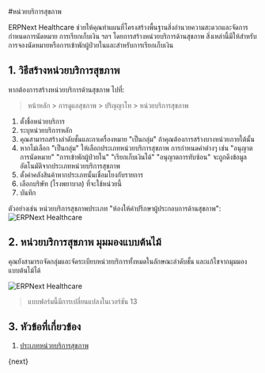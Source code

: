 <!-- add-breadcrumbs -->
#หน่วยบริการสุขภาพ

ERPNext Healthcare ช่วยให้คุณทำแผนที่โครงสร้างพื้นฐานสิ่งอำนวยความสะดวกและจัดการกำหนดการนัดหมาย การเรียกเก็บเงิน ฯลฯ โดยการสร้างหน่วยบริการด้านสุขภาพ สิ่งเหล่านี้มีให้สำหรับการจองนัดหมายหรือการเข้าพักผู้ป่วยในและสำหรับการเรียกเก็บเงิน

## 1. วิธีสร้างหน่วยบริการสุขภาพ

หากต้องการสร้างหน่วยบริการด้านสุขภาพ ไปที่:

> หน้าหลัก > การดูแลสุขภาพ > ปริญญาโท > หน่วยบริการสุขภาพ

1. ตั้งชื่อหน่วยบริการ
2. ระบุหน่วยบริการหลัก
3. คุณสามารถสร้างลำดับชั้นและกาเครื่องหมาย "เป็นกลุ่ม" ถ้าคุณต้องการสร้างบางหน่วยภายใต้นั้น
4. หากไม่เลือก "เป็นกลุ่ม" ให้เลือกประเภทหน่วยบริการสุขภาพ การกำหนดค่าต่างๆ เช่น "อนุญาตการนัดหมาย" "การเข้าพักผู้ป่วยใน" "เรียกเก็บเงินได้" "อนุญาตการทับซ้อน" จะถูกดึงข้อมูลอัตโนมัติจากประเภทหน่วยบริการสุขภาพ
5. ตั้งค่าคลังสินค้าหากประเภทนั้นเชื่อมโยงกับรายการ
6. เลือกบริษัท (โรงพยาบาล) ที่จะใช้หน่วยนี้
7. บันทึก

ตัวอย่างเช่น หน่วยบริการสุขภาพประเภท "ห้องให้คำปรึกษาผู้ประกอบการด้านสุขภาพ":
<img class="screenshot" alt="ERPNext Healthcare" src="{{docs_base_url}}/assets/img/healthcare/healthcare_service_unit_1.png">

## 2. หน่วยบริการสุขภาพ มุมมองแบบต้นไม้

คุณยังสามารถจัดกลุ่มและจัดระเบียบหน่วยบริการทั้งหมดในลักษณะลำดับชั้น และแก้ไขจากมุมมองแบบต้นไม้ได้

<img class="screenshot" alt="ERPNext Healthcare" src="{{docs_base_url}}/assets/img/healthcare/healthcare_service_unit.png">

> แบบฟอร์มนี้มีการเปลี่ยนแปลงในเวอร์ชัน 13

## 3. หัวข้อที่เกี่ยวข้อง

1. [ประเภทหน่วยบริการสุขภาพ](/docs/user/manual/th/healthcare/healthcare_service_unit_type)

{next}
